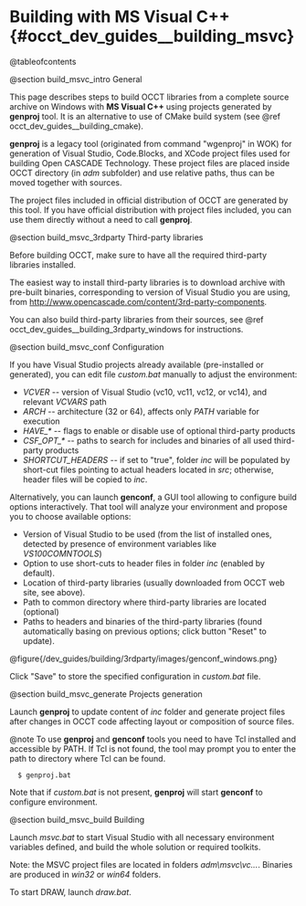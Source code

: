 Building with MS Visual C++ {#occt_dev_guides__building_msvc}
===========================

@tableofcontents

@section build_msvc_intro General

This page describes steps to build OCCT libraries from a complete source archive on Windows with <b>MS Visual C++</b> using projects generated by **genproj** tool. 
It is an alternative to use of CMake build system (see @ref occt_dev_guides__building_cmake).

**genproj** is a legacy tool (originated from command "wgenproj" in WOK) for generation of Visual Studio, Code.Blocks, and XCode project files used for building Open CASCADE Technology.
These project files are placed inside OCCT directory (in *adm* subfolder) and use relative paths, thus can be moved together with sources.

The project files included in official distribution of OCCT are generated by this tool.
If you have official distribution with project files included, you can use them directly without a need to call **genproj**.

@section build_msvc_3rdparty Third-party libraries

Before building OCCT, make sure to have all the required third-party libraries installed.

The easiest way to install third-party libraries is to download archive with pre-built binaries, corresponding to version of Visual Studio you are using, from http://www.opencascade.com/content/3rd-party-components.

You can also build third-party libraries from their sources, see @ref occt_dev_guides__building_3rdparty_windows for instructions.

@section build_msvc_conf Configuration

If you have Visual Studio projects already available (pre-installed or generated), you can edit file *custom.bat* manually to adjust the environment:

* *VCVER* -- version of Visual Studio (vc10, vc11, vc12, or vc14), and relevant *VCVARS* path
* *ARCH* -- architecture (32 or 64), affects only *PATH* variable for execution
* <i>HAVE_*</i> -- flags to enable or disable use of optional third-party products
* <i>CSF_OPT_*</i> -- paths to search for includes and binaries of all used  third-party products
* *SHORTCUT_HEADERS* -- if set to "true", folder *inc* will be populated by short-cut files pointing to actual headers located in *src*; otherwise, header files will be copied to *inc*.

Alternatively, you can launch **genconf**, a GUI tool allowing to configure build options interactively.
That tool will analyze your environment and propose you to choose available options:

* Version of Visual Studio to be used (from the list of installed ones, detected by presence of environment variables like *VS100COMNTOOLS*)
* Option to use short-cuts to header files in folder *inc* (enabled by default).
* Location of third-party libraries (usually downloaded from OCCT web site, see above).
* Path to common directory where third-party libraries are located (optional)
* Paths to headers and binaries of the third-party libraries (found automatically basing on previous options; click button "Reset" to update).

@figure{/dev_guides/building/3rdparty/images/genconf_windows.png}

Click "Save" to store the specified configuration in *custom.bat* file.
  
@section build_msvc_generate Projects generation

Launch **genproj** to update content of *inc* folder and generate project files after changes in OCCT code affecting layout or composition of source files.

@note To use **genproj** and **genconf** tools you need to have Tcl installed and accessible by PATH.
If Tcl is not found, the tool may prompt you to enter the path to directory where Tcl can be found.
 
~~~~~
  $ genproj.bat
~~~~~

Note that if *custom.bat* is not present, **genproj** will start **genconf** to configure environment.

@section build_msvc_build Building

Launch *msvc.bat* to start Visual Studio with all necessary environment variables defined, and build the whole solution or required toolkits.

Note: the MSVC project files are located in folders <i>adm\\msvc\\vc...</i>.
Binaries are produced in *win32* or *win64* folders.

To start DRAW, launch *draw.bat*.
